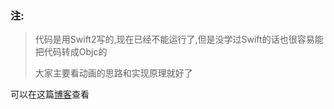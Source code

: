 ### 注:
> 代码是用Swift2写的,现在已经不能运行了,但是没学过Swift的话也很容易能把代码转成Objc的
>
> 大家主要看动画的思路和实现原理就好了

可以在这篇[博客](https://juejin.im/post/5aa57c89f265da239b410ee0)查看
